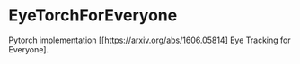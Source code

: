 # EyeTorchForEveryone

Pytorch implementation [[https://arxiv.org/abs/1606.05814] Eye Tracking for Everyone]. 



